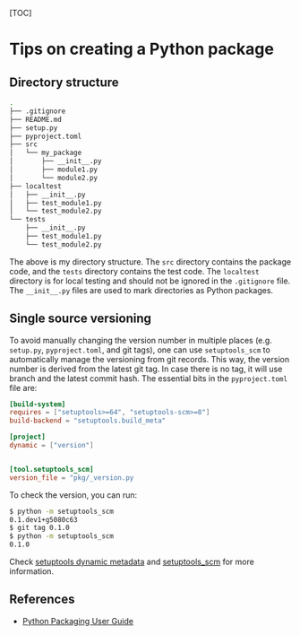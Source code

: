 [TOC]

# Tips on creating a Python package

## Directory structure

```bash
.
├── .gitignore
├── README.md
├── setup.py
├── pyproject.toml
├── src
│   └── my_package
│       ├── __init__.py
│       ├── module1.py
│       └── module2.py
├── localtest
│   ├── __init__.py
│   ├── test_module1.py
│   └── test_module2.py
└── tests
    ├── __init__.py
    ├── test_module1.py
    └── test_module2.py
```

The above is my directory structure. The `src` directory contains the package code, and the `tests` directory contains the test code. The `localtest` directory is for local testing and should not be ignored in the `.gitignore` file. The `__init__.py` files are used to mark directories as Python packages.

## Single source versioning

To avoid manually changing the version number in multiple places (e.g. `setup.py`, `pyproject.toml`, and git tags), one can use `setuptools_scm` to automatically manage the versioning from git records. This way, the version number is derived from the latest git tag. In case there is no tag, it will use branch and the latest commit hash. The essential bits in the `pyproject.toml` file are:

```toml
[build-system]
requires = ["setuptools>=64", "setuptools-scm>=8"]
build-backend = "setuptools.build_meta"

[project]
dynamic = ["version"]


[tool.setuptools_scm]
version_file = "pkg/_version.py
```

To check the version, you can run:

```bash
$ python -m setuptools_scm
0.1.dev1+g5080c63
$ git tag 0.1.0
$ python -m setuptools_scm
0.1.0
```

Check [setuptools dynamic metadata](https://packaging.python.org/en/latest/guides/writing-pyproject-toml/#static-vs-dynamic-metadata) and
[setuptools_scm](https://github.com/pypa/setuptools-scm) for more information.

## References

- [Python Packaging User Guide](https://packaging.python.org/en/latest/tutorials/packaging-projects/)
